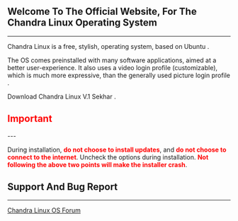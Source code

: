 ## Welcome To The Official Website, For The Chandra Linux Operating System
---

Chandra Linux is a free, stylish, operating system, based on Ubuntu . 

The OS comes preinstalled with many software applications, aimed at a better user-experience. It also uses a video login profile (customizable), which is much more expressive, than the generally used picture login profile .

Download Chandra Linux V.1 Sekhar .

<h2 style="color:red">Important</h2>
---

During installation, <b><span style="color:red">do not choose to install updates</span></b>, and <b><span style="color:red">do not choose to connect to the internet</span></b>. Uncheck the options during installation.
<b><span style="color:red">Not following the above two points will make the installer crash</span></b>.

## Support And Bug Report
---
[Chandra Linux OS Forum](http://chandralinuxos.freeforums.net/)
